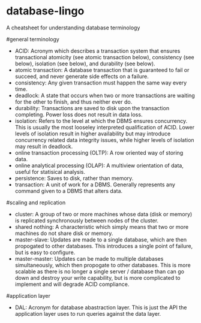 # database-lingo
A cheatsheet for understanding database terminology

#general terminology
- ACID: Acronym which describes a transaction system that ensures transactional atomicity (see atomic transaction below), consistency (see below), isolation (see below), and durability (see below).
- atomic transaction: A database transaction that is guaranteed to fail or succeed, and never generate side effects on a failure.
- consistency: Any given transaction must happen the same way every time.
- deadlock: A state that occurs when two or more transactions are waiting for the other to finish, and thus neither ever do.
- durability: Transactions are saved to disk upon the transaction completing. Power loss does not result in data loss.
- isolation: Refers to the level at which the DBMS ensures concurrency. This is usually the most looseley interpreted qualification of ACID. Lower levels of isolation result in higher availability but may introduce concurrency related data integrity issues, while higher levels of isolation may result in deadlock.
- online transaction processing (OLTP): A row oriented way of storing data.
- online analytical processing (OLAP): A multiview orientation of data, useful for statisical analysis.
- persistence: Saves to disk, rather than memory.
- transaction: A unit of work for a DBMS. Generally represents any command given to a DBMS that alters data.

#scaling and replication
- cluster: A group of two or more machines whose data (disk or memory) is replicated synchronously between nodes of the cluster.
- shared nothing: A characteristic which simply means that two or more machines do not share disk or memory.
- master-slave: Updates are made to a single database, which are then propogated to other databases. This introduces a single point of failure, but is easy to configure.
- master-master: Updates can be made to multiple databases simultaneously, which then propogate to other databases. This is more scalable as there is no longer a single server / database than can go down and destroy your write capability, but is more complicated to implement and will degrade ACID compliance.

#application layer
- DAL: Acronym for database abastraction layer. This is just the API the application layer uses to run queries against the data layer.

